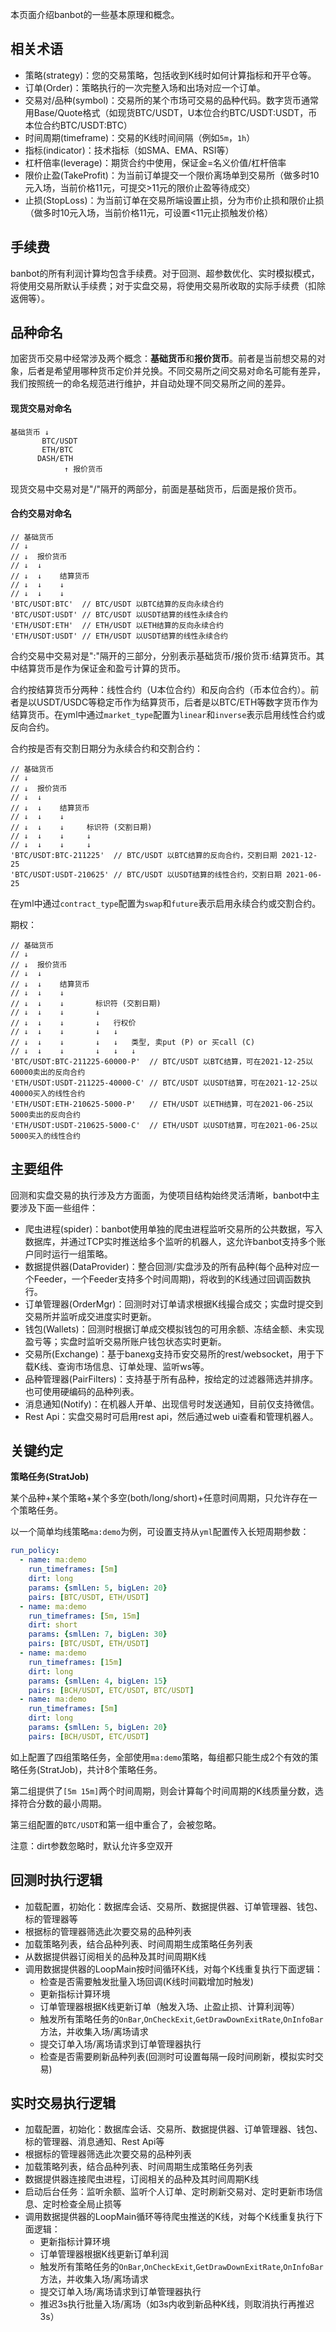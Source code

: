 本页面介绍banbot的一些基本原理和概念。

## 相关术语
* 策略(strategy)：您的交易策略，包括收到K线时如何计算指标和开平仓等。
* 订单(Order)：策略执行的一次完整入场和出场对应一个订单。
* 交易对/品种(symbol)：交易所的某个市场可交易的品种代码。数字货币通常用Base/Quote格式（如现货BTC/USDT，U本位合约BTC/USDT:USDT，币本位合约BTC/USDT:BTC）
* 时间周期(timeframe)：交易的K线时间间隔（例如`5m`，`1h`）
* 指标(indicator)：技术指标（如SMA、EMA、RSI等）
* 杠杆倍率(leverage)：期货合约中使用，保证金=名义价值/杠杆倍率
* 限价止盈(TakeProfit)：为当前订单提交一个限价离场单到交易所（做多时10元入场，当前价格11元，可提交>11元的限价止盈等待成交）
* 止损(StopLoss)：为当前订单在交易所端设置止损，分为市价止损和限价止损（做多时10元入场，当前价格11元，可设置<11元止损触发价格）

## 手续费
banbot的所有利润计算均包含手续费。对于回测、超参数优化、实时模拟模式，将使用交易所默认手续费；对于实盘交易，将使用交易所收取的实际手续费（扣除返佣等）。

## 品种命名
加密货币交易中经常涉及两个概念：**基础货币**和**报价货币**。前者是当前想交易的对象，后者是希望用哪种货币定价并兑换。不同交易所之间交易对命名可能有差异，我们按照统一的命名规范进行维护，并自动处理不同交易所之间的差异。

#### 现货交易对命名
```text
基础货币 ↓
       BTC/USDT
       ETH/BTC
      DASH/ETH
            ↑ 报价货币
```
现货交易中交易对是"/"隔开的两部分，前面是基础货币，后面是报价货币。

#### 合约交易对命名
```text
// 基础货币
// ↓
// ↓  报价货币
// ↓  ↓
// ↓  ↓    结算货币
// ↓  ↓    ↓
// ↓  ↓    ↓
'BTC/USDT:BTC'  // BTC/USDT 以BTC结算的反向永续合约
'BTC/USDT:USDT' // BTC/USDT 以USDT结算的线性永续合约
'ETH/USDT:ETH'  // ETH/USDT 以ETH结算的反向永续合约
'ETH/USDT:USDT' // ETH/USDT 以USDT结算的线性永续合约
```
合约交易中交易对是":"隔开的三部分，分别表示基础货币/报价货币:结算货币。其中结算货币是作为保证金和盈亏计算的货币。

合约按结算货币分两种：线性合约（U本位合约）和反向合约（币本位合约）。前者是以USDT/USDC等稳定币作为结算货币，后者是以BTC/ETH等数字货币作为结算货币。在yml中通过`market_type`配置为`linear`和`inverse`表示启用线性合约或反向合约。

合约按是否有交割日期分为永续合约和交割合约：
```text
// 基础货币
// ↓
// ↓  报价货币
// ↓  ↓
// ↓  ↓    结算货币
// ↓  ↓    ↓
// ↓  ↓    ↓     标识符 (交割日期)
// ↓  ↓    ↓     ↓
// ↓  ↓    ↓     ↓
'BTC/USDT:BTC-211225'  // BTC/USDT 以BTC结算的反向合约，交割日期 2021-12-25
'BTC/USDT:USDT-210625' // BTC/USDT 以USDT结算的线性合约，交割日期 2021-06-25
```
在yml中通过`contract_type`配置为`swap`和`future`表示启用永续合约或交割合约。

期权：
```text
// 基础货币
// ↓
// ↓  报价货币
// ↓  ↓
// ↓  ↓    结算货币
// ↓  ↓    ↓
// ↓  ↓    ↓       标识符 (交割日期)
// ↓  ↓    ↓       ↓
// ↓  ↓    ↓       ↓   行权价
// ↓  ↓    ↓       ↓   ↓
// ↓  ↓    ↓       ↓   ↓   类型, 卖put (P) or 买call (C)
// ↓  ↓    ↓       ↓   ↓   ↓
'BTC/USDT:BTC-211225-60000-P'  // BTC/USDT 以BTC结算，可在2021-12-25以60000卖出的反向合约
'ETH/USDT:USDT-211225-40000-C' // BTC/USDT 以USDT结算，可在2021-12-25以40000买入的线性合约
'ETH/USDT:ETH-210625-5000-P'   // ETH/USDT 以ETH结算，可在2021-06-25以5000卖出的反向合约
'ETH/USDT:USDT-210625-5000-C'  // ETH/USDT 以USDT结算，可在2021-06-25以5000买入的线性合约
```

## 主要组件
回测和实盘交易的执行涉及方方面面，为使项目结构始终灵活清晰，banbot中主要涉及下面一些组件：

* 爬虫进程(spider)：banbot使用单独的爬虫进程监听交易所的公共数据，写入数据库，并通过TCP实时推送给多个监听的机器人，这允许banbot支持多个账户同时运行一组策略。
* 数据提供器(DataProvider)：整合回测/实盘涉及的所有品种(每个品种对应一个Feeder，一个Feeder支持多个时间周期)，将收到的K线通过回调函数执行。
* 订单管理器(OrderMgr)：回测时对订单请求根据K线撮合成交；实盘时提交到交易所并监听成交进度实时更新。
* 钱包(Wallets)：回测时根据订单成交模拟钱包的可用余额、冻结金额、未实现盈亏等；实盘时监听交易所账户钱包状态实时更新。
* 交易所(Exchange)：基于banexg支持币安交易所的rest/websocket，用于下载K线、查询市场信息、订单处理、监听ws等。
* 品种管理器(PairFilters)：支持基于所有品种，按给定的过滤器筛选并排序。也可使用硬编码的品种列表。
* 消息通知(Notify)：在机器人开单、出现信号时发送通知，目前仅支持微信。
* Rest Api：实盘交易时可启用rest api，然后通过web ui查看和管理机器人。

## 关键约定
**策略任务(StratJob)**   

某个品种+某个策略+某个多空(both/long/short)+任意时间周期，只允许存在一个策略任务。  

以一个简单均线策略`ma:demo`为例，可设置支持从`yml`配置传入长短周期参数：
```yaml
run_policy:
  - name: ma:demo
    run_timeframes: [5m]
    dirt: long
    params: {smlLen: 5, bigLen: 20}
    pairs: [BTC/USDT, ETH/USDT]
  - name: ma:demo
    run_timeframes: [5m, 15m]
    dirt: short
    params: {smlLen: 7, bigLen: 30}
    pairs: [BTC/USDT, ETH/USDT]
  - name: ma:demo
    run_timeframes: [15m]
    dirt: long
    params: {smlLen: 4, bigLen: 15}
    pairs: [BCH/USDT, ETC/USDT, BTC/USDT]
  - name: ma:demo
    run_timeframes: [5m]
    dirt: long
    params: {smlLen: 5, bigLen: 20}
    pairs: [BCH/USDT, ETC/USDT]
```
如上配置了四组策略任务，全部使用`ma:demo`策略，每组都只能生成2个有效的策略任务(StratJob)，共计8个策略任务。

第二组提供了`[5m 15m]`两个时间周期，则会计算每个时间周期的K线质量分数，选择符合分数的最小周期。

第三组配置的`BTC/USDT`和第一组中重合了，会被忽略。  

注意：dirt参数忽略时，默认允许多空双开

## 回测时执行逻辑
* 加载配置，初始化：数据库会话、交易所、数据提供器、订单管理器、钱包、标的管理器等
* 根据标的管理器筛选此次要交易的品种列表
* 加载策略列表，结合品种列表、时间周期生成策略任务列表
* 从数据提供器订阅相关的品种及其时间周期K线
* 调用数据提供器的LoopMain按时间循环K线，对每个K线重复执行下面逻辑：
  * 检查是否需要触发批量入场回调(K线时间戳增加时触发)
  * 更新指标计算环境
  * 订单管理器根据K线更新订单（触发入场、止盈止损、计算利润等）
  * 触发所有策略任务的`OnBar`,`OnCheckExit`,`GetDrawDownExitRate`,`OnInfoBar`方法，并收集入场/离场请求
  * 提交订单入场/离场请求到订单管理器执行
  * 检查是否需要刷新品种列表(回测时可设置每隔一段时间刷新，模拟实时交易)

## 实时交易执行逻辑
* 加载配置，初始化：数据库会话、交易所、数据提供器、订单管理器、钱包、标的管理器、消息通知、Rest Api等
* 根据标的管理器筛选此次要交易的品种列表
* 加载策略列表，结合品种列表、时间周期生成策略任务列表
* 数据提供器连接爬虫进程，订阅相关的品种及其时间周期K线
* 启动后台任务：监听余额、监听个人订单、定时刷新交易对、定时更新市场信息、定时检查全局止损等
* 调用数据提供器的LoopMain循环等待爬虫推送的K线，对每个K线重复执行下面逻辑：
  * 更新指标计算环境
  * 订单管理器根据K线更新订单利润
  * 触发所有策略任务的`OnBar`,`OnCheckExit`,`GetDrawDownExitRate`,`OnInfoBar`方法，并收集入场/离场请求
  * 提交订单入场/离场请求到订单管理器执行
  * 推迟3s执行批量入场/离场（如3s内收到新品种K线，则取消执行再推迟3s）

